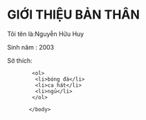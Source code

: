 <!DOCTYPE html>
  <html>
       <head>
       <title>giới thiệu bản thân 
       </title>
      </head>
            <body>
            <h1>GIỚI THIỆU BẢN THÂN</h1> 
            <p>Tôi tên là:Nguyễn Hữu Huy</p>
            <p>Sinh năm : 2003</p>
            <p>Sở thích:</p>
            
            <ol>
             <li>bóng đá</li> 
             <li>ca hát</li>
             <li>ngủ</li>
            </ol>

           </body>
 </html>

